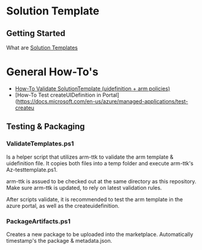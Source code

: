 # Solution Template

## Getting Started
What are [Solution Templates](https://docs.microsoft.com/en-us/azure/marketplace/marketplace-solution-templates)

# General How-To's 
- [How-To Validate SolutionTemplate (uidefinition + arm policies)](https://github.com/Azure/arm-ttk/tree/master/arm-ttk)
- [How-To Test createUIDefinition in Portal](https://docs.microsoft.com/en-us/azure/managed-applications/test-createu

## Testing & Packaging
### ValidateTemplates.ps1
Is a helper script that utilizes arm-ttk to validate the arm template & uidefinition file. It copies both files into a temp folder and execute arm-ttk's Az-testtemplate.ps1. 

arm-ttk is assued to be checked out at the same directory as this repository. Make sure arm-ttk is updated, to rely on latest validation rules.

After scripts validate, it is recommended to test the arm template in the azure portal, as well as the createuidefinition.

### PackageArtifacts.ps1
Creates a new package to be uploaded into the marketplace. Automatically timestamp's the package & metadata.json. 
